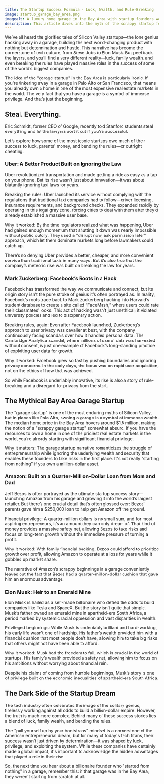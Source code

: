 ```yaml
---
title: The Startup Success Formula - Luck, Wealth, and Rule-Breaking 
image: startup_garage_bay_area.png 
imagealt: A luxury home garage in the Bay Area with startup founders working inside. 
description: This article dives into the myth of the scrappy startup founder, exploring how luck, family wealth, and rule-breaking have fueled the success of companies like Uber, Facebook, and Amazon. It challenges the "garage startup" narrative, especially in the Bay Area, where owning a home with a garage is itself a marker of privilege.
---
```


We’ve all heard the glorified tales of Silicon Valley startups—the lone genius hacking away in a garage, building the next world-changing product with nothing but determination and hustle. This narrative has become the cornerstone of tech culture, from Steve Jobs to Elon Musk. But peel back the layers, and you’ll find a very different reality—luck, family wealth, and even breaking the rules have played massive roles in the success of some of the world’s biggest companies.

The idea of the "garage startup" in the Bay Area is particularly ironic. If you're tinkering away in a garage in Palo Alto or San Francisco, that means you already own a home in one of the most expensive real estate markets in the world. The very fact that you have a garage is a symbol of immense privilege. And that’s just the beginning.

## Steal. Everything.
Eric Schmidt, former CEO of Google, recently told Stanford students steal everything and let the lawyers sort it out if you're successful. 

Let’s explore how some of the most iconic startups owe much of their success to luck, parents' money, and bending the rules—or outright cheating.

### Uber: A Better Product Built on Ignoring the Law
Uber revolutionized transportation and made getting a ride as easy as a tap on your phone. But its rise wasn’t just about innovation—it was about blatantly ignoring taxi laws for years.

Breaking the rules: Uber launched its service without complying with the regulations that traditional taxi companies had to follow—driver licensing, insurance requirements, and background checks. They expanded rapidly by operating in this legal gray zone, forcing cities to deal with them after they’d already established a massive user base.

Why it worked: By the time regulators realized what was happening, Uber had gained enough momentum that shutting it down was nearly impossible without public outcry. They used a "disrupt now, ask permission later" approach, which let them dominate markets long before lawmakers could catch up.

There’s no denying Uber provides a better, cheaper, and more convenient service than traditional taxis in many ways. But it’s also true that the company’s meteoric rise was built on breaking the law for years.

### Mark Zuckerberg: Facebook’s Roots in a Hack
Facebook has transformed the way we communicate and connect, but its origin story isn’t the pure stroke of genius it’s often portrayed as. In reality, Facebook’s roots trace back to Mark Zuckerberg hacking into Harvard’s student database to create a site called “FaceMash,” where users could rate their classmates' looks. This act of hacking wasn’t just unethical; it violated university policies and led to disciplinary action.

Breaking rules, again: Even after Facebook launched, Zuckerberg’s approach to user privacy was cavalier at best, with the company continuously facing scandals over how it handled personal data. The Cambridge Analytica scandal, where millions of users' data was harvested without consent, is just one example of Facebook’s long-standing practice of exploiting user data for growth.

Why it worked: Facebook grew so fast by pushing boundaries and ignoring privacy concerns. In the early days, the focus was on rapid user acquisition, not on the ethics of how that was achieved.

So while Facebook is undeniably innovative, its rise is also a story of rule-breaking and a disregard for privacy from the start.

## The Mythical Bay Area Garage Startup
The "garage startup" is one of the most enduring myths of Silicon Valley, but in places like Palo Alto, owning a garage is a symbol of immense wealth. The median home price in the Bay Area hovers around $1.5 million, making the notion of a "scrappy garage startup" somewhat absurd. If you have the resources to own a home in one of the priciest real estate markets in the world, you’re already starting with significant financial privilege.

Why it matters: The garage startup narrative romanticizes the struggle of entrepreneurship while ignoring the underlying wealth and security that enables these founders to take risks in the first place. It's not really "starting from nothing" if you own a million-dollar asset.

### Amazon: Built on a Quarter-Million-Dollar Loan from Mom and Dad
Jeff Bezos is often portrayed as the ultimate startup success story—launching Amazon from his garage and growing it into the world’s largest retailer. But there’s one crucial detail that’s often glossed over: Bezos’ parents gave him a $250,000 loan to help get Amazon off the ground.

Financial privilege: A quarter-million dollars is no small sum, and for most aspiring entrepreneurs, it’s an amount they can only dream of. That kind of money provides a massive safety net, allowing Bezos to take risks and focus on long-term growth without the immediate pressure of turning a profit.

Why it worked: With family financial backing, Bezos could afford to prioritize growth over profit, allowing Amazon to operate at a loss for years while it gobbled up market share.

The narrative of Amazon’s scrappy beginnings in a garage conveniently leaves out the fact that Bezos had a quarter-million-dollar cushion that gave him an enormous advantage.

### Elon Musk: Heir to an Emerald Mine
Elon Musk is hailed as a self-made billionaire who defied the odds to build companies like Tesla and SpaceX. But the story isn’t quite that simple. Musk’s father owned an emerald mine in apartheid-era South Africa, a period marked by systemic racial oppression and vast disparities in wealth.

Privileged beginnings: While Musk is undeniably brilliant and hard-working, his early life wasn’t one of hardship. His father’s wealth provided him with a financial cushion that most people don’t have, allowing him to take big risks that others might not have been able to afford.

Why it worked: Musk had the freedom to fail, which is crucial in the world of startups. His family’s wealth provided a safety net, allowing him to focus on his ambitions without worrying about financial ruin.

Despite his claims of coming from humble beginnings, Musk’s story is one of privilege built on the economic inequalities of apartheid-era South Africa.

## The Dark Side of the Startup Dream
The tech industry often celebrates the image of the solitary genius, tirelessly working against all odds to build a billion-dollar empire. However, the truth is much more complex. Behind many of these success stories lies a blend of luck, family wealth, and bending the rules.

The "pull yourself up by your bootstraps" mindset is a cornerstone of the American entrepreneurial dream, but for many of today's tech titans, their success wasn’t just driven by determination—it was shaped by luck, privilege, and exploiting the system. While these companies have certainly made a global impact, it's important to acknowledge the hidden advantages that played a role in their rise.

So, the next time you hear about a billionaire founder who "started from nothing" in a garage, remember this: if that garage was in the Bay Area, they weren’t starting from scratch at all.